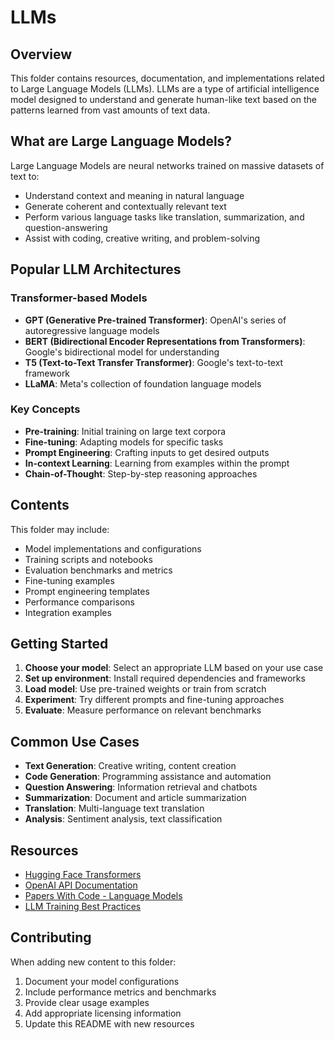 # LLMs

## Overview

This folder contains resources, documentation, and implementations related to Large Language Models (LLMs). LLMs are a type of artificial intelligence model designed to understand and generate human-like text based on the patterns learned from vast amounts of text data.

## What are Large Language Models?

Large Language Models are neural networks trained on massive datasets of text to:

- Understand context and meaning in natural language
- Generate coherent and contextually relevant text
- Perform various language tasks like translation, summarization, and question-answering
- Assist with coding, creative writing, and problem-solving

## Popular LLM Architectures

### Transformer-based Models

- **GPT (Generative Pre-trained Transformer)**: OpenAI's series of autoregressive language models
- **BERT (Bidirectional Encoder Representations from Transformers)**: Google's bidirectional model for understanding
- **T5 (Text-to-Text Transfer Transformer)**: Google's text-to-text framework
- **LLaMA**: Meta's collection of foundation language models

### Key Concepts

- **Pre-training**: Initial training on large text corpora
- **Fine-tuning**: Adapting models for specific tasks
- **Prompt Engineering**: Crafting inputs to get desired outputs
- **In-context Learning**: Learning from examples within the prompt
- **Chain-of-Thought**: Step-by-step reasoning approaches

## Contents

This folder may include:

- Model implementations and configurations
- Training scripts and notebooks
- Evaluation benchmarks and metrics
- Fine-tuning examples
- Prompt engineering templates
- Performance comparisons
- Integration examples

## Getting Started

1. **Choose your model**: Select an appropriate LLM based on your use case
2. **Set up environment**: Install required dependencies and frameworks
3. **Load model**: Use pre-trained weights or train from scratch
4. **Experiment**: Try different prompts and fine-tuning approaches
5. **Evaluate**: Measure performance on relevant benchmarks

## Common Use Cases

- **Text Generation**: Creative writing, content creation
- **Code Generation**: Programming assistance and automation
- **Question Answering**: Information retrieval and chatbots
- **Summarization**: Document and article summarization
- **Translation**: Multi-language text translation
- **Analysis**: Sentiment analysis, text classification

## Resources

- [Hugging Face Transformers](https://huggingface.co/transformers/)
- [OpenAI API Documentation](https://platform.openai.com/docs)
- [Papers With Code - Language Models](https://paperswithcode.com/task/language-modelling)
- [LLM Training Best Practices](https://github.com/huggingface/transformers/tree/main/examples)

## Contributing

When adding new content to this folder:

1. Document your model configurations
2. Include performance metrics and benchmarks
3. Provide clear usage examples
4. Add appropriate licensing information
5. Update this README with new resources
